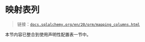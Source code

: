 # 映射表列

> 链接：[`docs.sqlalchemy.org/en/20/orm/mapping_columns.html`](https://docs.sqlalchemy.org/en/20/orm/mapping_columns.html)

本节内容已整合到使用声明性配置表一节中。
